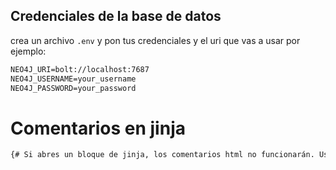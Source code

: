 ## Credenciales de la base de datos
crea un archivo `.env` y pon tus credenciales y el uri que vas a usar
por ejemplo:
```txt
NEO4J_URI=bolt://localhost:7687
NEO4J_USERNAME=your_username
NEO4J_PASSWORD=your_password
```

# Comentarios en jinja
```html
{# Si abres un bloque de jinja, los comentarios html no funcionarán. Usa esto para comentar #}
```

